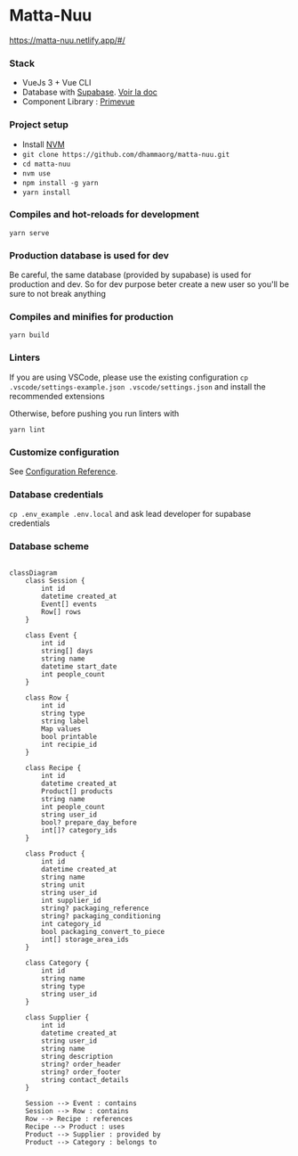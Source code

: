 # Matta-Nuu

https://matta-nuu.netlify.app/#/

### Stack

- VueJs 3 + Vue CLI
- Database with [Supabase](https://supabase.com/). [Voir la doc](https://supabase.com/docs/reference/javascript/select)
- Component Library : [Primevue](https://primevue.org/)

### Project setup

- Install [NVM](https://github.com/nvm-sh/nvm)
- `git clone https://github.com/dhammaorg/matta-nuu.git`
- `cd matta-nuu`
- `nvm use`
- `npm install -g yarn`
- `yarn install`

### Compiles and hot-reloads for development

```
yarn serve
```

### Production database is used for dev

Be careful, the same database (provided by supabase) is used for production and dev.
So for dev purpose beter create a new user so you'll be sure to not break anything

### Compiles and minifies for production

```
yarn build
```

### Linters

If you are using VSCode, please use the existing configuration
`cp .vscode/settings-example.json .vscode/settings.json` and install the recommended extensions

Otherwise, before pushing you run linters with

```
yarn lint
```

### Customize configuration

See [Configuration Reference](https://cli.vuejs.org/config/).

### Database credentials

`cp .env_example .env.local` and ask lead developer for supabase credentials

### Database scheme

```mermaid

classDiagram
    class Session {
        int id
        datetime created_at
        Event[] events
        Row[] rows
    }

    class Event {
        int id
        string[] days
        string name
        datetime start_date
        int people_count
    }

    class Row {
        int id
        string type
        string label
        Map values
        bool printable
        int recipie_id
    }

    class Recipe {
        int id
        datetime created_at
        Product[] products
        string name
        int people_count
        string user_id
        bool? prepare_day_before
        int[]? category_ids
    }

    class Product {
        int id
        datetime created_at
        string name
        string unit
        string user_id
        int supplier_id
        string? packaging_reference
        string? packaging_conditioning
        int category_id
        bool packaging_convert_to_piece
        int[] storage_area_ids
    }

    class Category {
        int id
        string name
        string type
        string user_id
    }

    class Supplier {
        int id
        datetime created_at
        string user_id
        string name
        string description
        string? order_header
        string? order_footer
        string contact_details
    }

    Session --> Event : contains
    Session --> Row : contains
    Row --> Recipe : references
    Recipe --> Product : uses
    Product --> Supplier : provided by
    Product --> Category : belongs to

```
